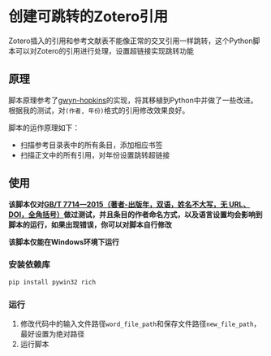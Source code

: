 # 创建可跳转的Zotero引用

Zotero插入的引用和参考文献表不能像正常的交叉引用一样跳转，这个Python脚本可以对Zotero的引用进行处理，设置超链接实现跳转功能

## 原理

脚本原理参考了[gwyn-hopkins](https://forums.zotero.org/discussion/comment/418013/#Comment_418013
)的实现，将其移植到Python中并做了一些改进。根据我的测试，对`(作者, 年份)`格式的引用修改效果良好。

脚本的运作原理如下：

- 扫描参考目录表中的所有条目，添加相应书签
- 扫描正文中的所有引用，对年份设置跳转超链接

## 使用

**该脚本仅对[GB/T 7714—2015（著者-出版年，双语，姓名不大写，无 URL、DOI，全角括号）](https://zotero-chinese.com/styles/gb-t-7714-2015-author-date-bilingual-no-uppercase-no-url-doi-fullwidth-parentheses/)做过测试，并且条目的作者命名方式，以及语言设置均会影响到脚本的运行，如果出现错误，你可以对脚本自行修改**

**该脚本仅能在Windows环境下运行**

### 安装依赖库

```bash
pip install pywin32 rich
```

### 运行

1. 修改代码中的输入文件路径`word_file_path`和保存文件路径`new_file_path`，最好设置为绝对路径
2. 运行脚本
